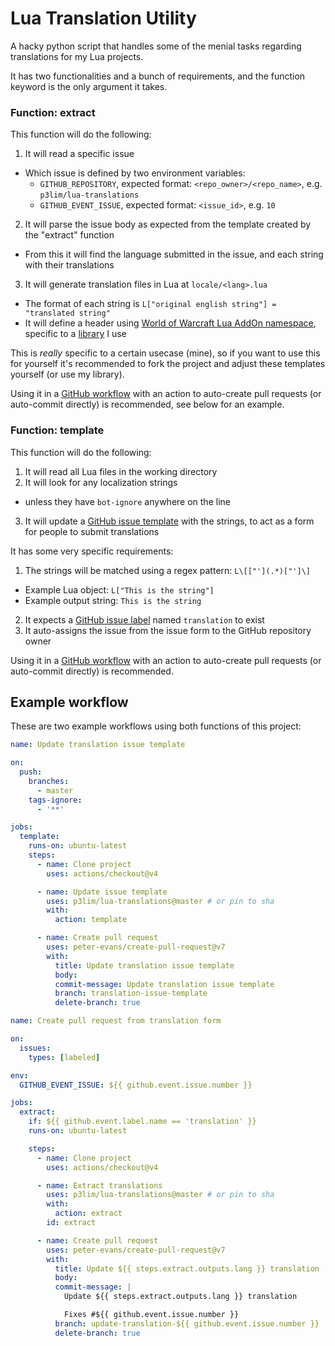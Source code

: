 # Lua Translation Utility

A hacky python script that handles some of the menial tasks regarding translations for my Lua projects.

It has two functionalities and a bunch of requirements, and the function keyword is the only argument it takes.

### Function: extract

This function will do the following:

1. It will read a specific issue
  - Which issue is defined by two environment variables:
    - `GITHUB_REPOSITORY`, expected format: `<repo_owner>/<repo_name>`, e.g. `p3lim/lua-translations`
    - `GITHUB_EVENT_ISSUE`, expected format: `<issue_id>`, e.g. `10`
2. It will parse the issue body as expected from the template created by the "extract" function
  - From this it will find the language submitted in the issue, and each string with their translations
3. It will generate translation files in Lua at `locale/<lang>.lua`
  - The format of each string is `L["original english string"] = "translated string"`
  - It will define a header using [World of Warcraft Lua AddOn namespace](https://warcraft.wiki.gg/wiki/Using_the_AddOn_namespace), specific to a [library](https://github.com/p3lim-wow/Dashi/wiki/namespace#namespacellocalestring) I use

This is _really_ specific to a certain usecase (mine), so if you want to use this for yourself it's recommended to fork the project and adjust these templates yourself (or use my library).

Using it in a [GitHub workflow](https://docs.github.com/en/actions) with an action to auto-create pull requests (or auto-commit directly) is recommended, see below for an example.

### Function: template

This function will do the following:

1. It will read all Lua files in the working directory
2. It will look for any localization strings
  - unless they have `bot-ignore` anywhere on the line
3. It will update a [GitHub issue template](https://docs.github.com/en/communities/using-templates-to-encourage-useful-issues-and-pull-requests/configuring-issue-templates-for-your-repository) with the strings, to act as a form for people to submit translations

It has some very specific requirements:

1. The strings will be matched using a regex pattern: `L\[["'](.*)["']\]`
  - Example Lua object: `L["This is the string"]`
  - Example output string: `This is the string`
2. It expects a [GitHub issue label](https://docs.github.com/en/issues/using-labels-and-milestones-to-track-work/managing-labels) named `translation` to exist
3. It auto-assigns the issue from the issue form to the GitHub repository owner

Using it in a [GitHub workflow](https://docs.github.com/en/actions) with an action to auto-create pull requests (or auto-commit directly) is recommended.

## Example workflow

These are two example workflows using both functions of this project:

```yaml
name: Update translation issue template

on:
  push:
    branches:
      - master
    tags-ignore:
      - '**'

jobs:
  template:
    runs-on: ubuntu-latest
    steps:
      - name: Clone project
        uses: actions/checkout@v4

      - name: Update issue template
        uses: p3lim/lua-translations@master # or pin to sha
        with:
          action: template

      - name: Create pull request
        uses: peter-evans/create-pull-request@v7
        with:
          title: Update translation issue template
          body:
          commit-message: Update translation issue template
          branch: translation-issue-template
          delete-branch: true
```

```yaml
name: Create pull request from translation form

on:
  issues:
    types: [labeled]

env:
  GITHUB_EVENT_ISSUE: ${{ github.event.issue.number }}

jobs:
  extract:
    if: ${{ github.event.label.name == 'translation' }}
    runs-on: ubuntu-latest

    steps:
      - name: Clone project
        uses: actions/checkout@v4

      - name: Extract translations
        uses: p3lim/lua-translations@master # or pin to sha
        with:
          action: extract
        id: extract

      - name: Create pull request
        uses: peter-evans/create-pull-request@v7
        with:
          title: Update ${{ steps.extract.outputs.lang }} translation
          body:
          commit-message: |
          	Update ${{ steps.extract.outputs.lang }} translation

          	Fixes #${{ github.event.issue.number }}
          branch: update-translation-${{ github.event.issue.number }}
          delete-branch: true
```
